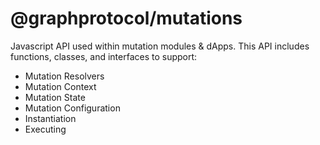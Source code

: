 # @graphprotocol/mutations
Javascript API used within mutation modules & dApps. This API includes functions, classes, and interfaces to support:  
  * Mutation Resolvers  
  * Mutation Context  
  * Mutation State  
  * Mutation Configuration  
  * Instantiation  
  * Executing  
